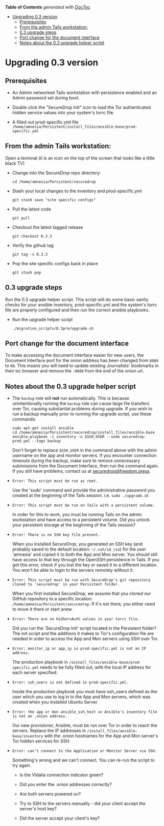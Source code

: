 <!-- START doctoc generated TOC please keep comment here to allow auto update -->
<!-- DON'T EDIT THIS SECTION, INSTEAD RE-RUN doctoc TO UPDATE -->
**Table of Contents**  *generated with [DocToc](http://doctoc.herokuapp.com/)*

- [Upgrading 0.3 version](#upgrading-03-version)
  - [Prerequisites](#prerequisites)
  - [From the admin Tails workstation:](#from-the-admin-tails-workstation)
  - [0.3 upgrade steps](#03-upgrade-steps)
  - [Port change for the document interface](#port-change-for-the-document-interface)
  - [Notes about the 0.3 upgrade helper script](#notes-about-the-03-upgrade-helper-script)

<!-- END doctoc generated TOC please keep comment here to allow auto update -->

# Upgrading 0.3 version

## Prerequisites

* An Admin networked Tails workstation with persistence enabled and an Admin password set during boot.

* Double click the "SecureDrop Init" icon to load the Tor authenticated hidden service values into your system's torrc file.

* A filled out prod-specific.yml file `/home/amnesia/Persistent/install_files/ansible-base/prod-specific.yml`

## From the admin Tails workstation:

Open a terminal (it is an icon on the top of the screen that looks like a little black TV)

* Change into the SecureDrop repo directory:

  `cd /home/amnesia/Persistent/securedrop`

* Stash your local changes to the inventory and prod-specific.yml

  `git stash save "site specific configs"`

* Pull the latest code

  `git pull`

* Checkout the latest tagged release

  `git checkout 0.3.3`

* Verify the github tag

  `git tag -v 0.3.3`

* Pop the site specific configs back in place

  `git stash pop`

## 0.3 upgrade steps

Run the 0.3 upgrade helper script. This script will do some basic sanity checks for your ansible inventory, prod-specific.yml and the system's torrc file are properly configured and then run the correct ansible playbooks.

* Run the upgrade helper script

  `./migration_scripts/0.3pre/upgrade.sh`

## Port change for the document interface

To make accessing the document interface easier for new users, the Document Interface port for the onion address has been changed from `8080` to `80`. This means you will need to update existing Journalists' bookmarks in their tor browser and remove the `:8080` from the end of the onion url.

## Notes about the 0.3 upgrade helper script

* The `backup` role will **not** run automatically.
  This is because unintentionally running the `backup` role can
  cause large file transfers over Tor, causing substantial problems during upgrade.
  If you wish to run a backup manually prior to running the upgrade script, use
  these commands:

  ```
  sudo apt-get install ansible
  cd /home/amnesia/Persistent/securedrop/install_files/ansible-base
  ansible-playbook -i inventory -u $SSH_USER --sudo securedrop-prod.yml --tags backup
  ```

  Don't forget to replace `$SSH_USER` in the command above
  with the admin username on the app and monitor servers. If you encounter connection
  timeouts during the backup, make sure to remove unnecessary submissions
  from the Document Interface, then run the command again. If you still have
  problems, contact us at securedrop@freedom.press.

* `Error: This script must be run as root.`

  Use the 'sudo' command and provide the administrative password you created at
  the beginning of the Tails session. i.e. `sudo ./upgrade.sh`

* `Error: This script must be run on Tails with a persistent volume.`

  In order for this to work, you must be running Tails on the admin workstation
  and have access to a persistent volume. Did you unlock your persistent
  storage at the beginning of the Tails session?

* `Error: There is no SSH key file present.`

  When you installed SecureDrop, you generated an SSH key (and probably saved
  to the default location: `~/.ssh/id_rsa`) for the user 'amnesia' and copied
  it to both the App and Mon server. You should still have access to that key
  through the OpenSSH persistence in Tails. If you got this error, check if you
  lost the key or saved it to a different location. You won't be able to login
  to the servers remotely without it.

* `Error: This script must be run with SecureDrop's git repository cloned to 'securedrop' in your Persistent folder.`

  When you first installed SecureDrop, we assume that you cloned our GitHub
  repository to a specific location: `/home/amnesia/Persistent/securedrop`. If
  it's not there, you either need to move it there or start anew.

* `Error: There are no HidServAuth values in your torrc file.`

  Did you run the 'SecureDrop Init' script located in the Persistent folder?
  The init script and the additions it makes to Tor's configuration file are
  needed in order to access the App and Mon servers using SSH over Tor.

* `Error: monitor_ip or app_ip in prod-specific.yml is not an IP address.`

  The production playbook in `/install_files/ansible-base/prod-specific.yml`
  needs to be fully filled out, with the local IP address for each server
  specified.

* `Error: ssh_users is not defined in prod-specific.yml.`

  Inside the production playbook you must have ssh_users defined as the user
  which you use to log in to the App and Mon servers, which was created when
  you installed Ubuntu Server.

* `Error: the app or mon ansible_ssh_host in Ansible's inventory file is not an .onion address.`

  Our new provisioner, Ansible, must be run over Tor in order to reach the
  servers. Replace the IP addresses in `/install_files/ansible-base/inventory`
  with the .onion hostnames for the App and Mon server's Tor hidden services
  for SSH.

* `Error: can't connect to the Application or Monitor Server via SSH.`

  Something's wrong and we can't connect. You can re-run the script to try
  again.

  * Is the Vidalia connection indicator green?

  * Did you enter the .onion addresses correctly?

  * Are both servers powered on?

  * Try to SSH to the servers manually - did your client accept the server's host key?

  * Did the server accept your client's key?
